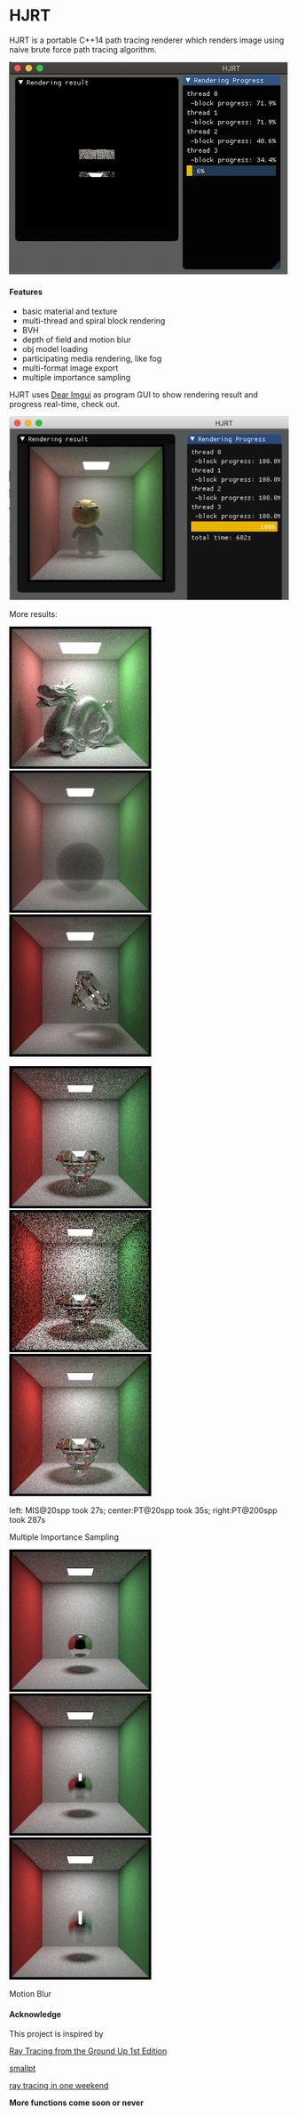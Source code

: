 # HJRT

HJRT is a portable C++14 path tracing renderer which renders image using naive brute force path tracing algorithm.

![](log/img/demo.gif)

#### Features

+ basic material and texture
+ multi-thread and spiral block rendering
+ BVH 
+ depth of field and motion blur
+ obj model loading 
+ participating media rendering, like fog 
+ multi-format image export
+ multiple importance sampling

HJRT uses [Dear Imgui](https://github.com/ocornut/imgui) as program GUI to show rendering result and progress real-time, check out.

![](log/img/huajigeUI.png)

More results:

![](log/img/dragon500samples-1720s.png) ![](log/img/fog.png) ![](log/img/diamondGood.png)

![](log/img/MIS20spp27s.png) ![](log/img/PT20spp35s.png) ![](log/img/PT200spp287s.png) 
 
left: MIS@20spp took 27s; center:PT@20spp took 35s;  right:PT@200spp took 287s

Multiple Importance Sampling

![](log/img/motionBlur1.png) ![](log/img/motionBlur2.png) ![](log/img/motionBlur3.png) 

Motion Blur

####  Acknowledge

This project is inspired by

[Ray Tracing from the Ground Up 1st Edition](https://www.amazon.com/Ray-Tracing-Ground-Kevin-Suffern-ebook-dp-B01E6SGV8Q/dp/B01E6SGV8Q/ref=mt_kindle?_encoding=UTF8&me=&qid=1191938342)

[smallpt](http://www.kevinbeason.com/smallpt/)

[ray tracing in one weekend](https://github.com/petershirley/raytracinginoneweekend)

**More functions come soon or never**


